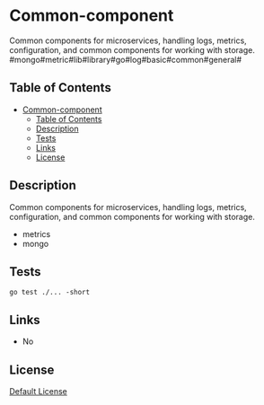 # Common-component

Common components for microservices, handling logs, metrics, configuration, and common components for working with storage. #mongo#metric#lib#library#go#log#basic#common#general#

## Table of Contents
- [Common-component](#common-component)
  - [Table of Contents](#table-of-contents)
  - [Description](#description)
  - [Tests](#tests)
  - [Links](#links)
  - [License](#license)

## Description

Common components for microservices, handling logs, metrics, configuration, and common components for working with storage.

* metrics
* mongo

## Tests

```shell
go test ./... -short
```

## Links

* No
## License

[Default License](LICENSE)